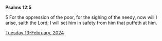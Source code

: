 **Psalms 12:5**

5 For the oppression of the poor, for the sighing of the needy, now will I arise, saith the Lord; I will set him in safety from him that puffeth at him.

[Tuesday 13-February, 2024](https://getbible.net/kjv/Psalms/12/5)
